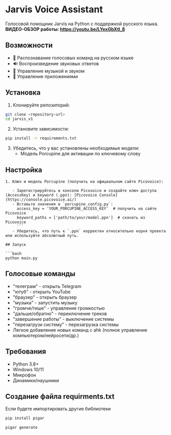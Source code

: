 # Jarvis Voice Assistant

Голосовой помощник Jarvis на Python с поддержкой русского языка.
**ВИДЕО-ОБЗОР работы: https://youtu.be/LYexGbXtI_8**

## Возможности

- 🎤 Распознавание голосовых команд на русском языке
- 🔊 Воспроизведение звуковых ответов
- 🎵 Управление музыкой и звуком
- 📱 Управление приложениями

## Установка

1. Клонируйте репозиторий:
```bash
git clone <repository-url>
cd jarvis_v1
```

2. Установите зависимости:
```bash
pip install -r requirements.txt
```


3. Убедитесь, что у вас установлены необходимые модели:
   - Модель Porcupine для активации по ключевому слову

## Настройка

```
1. Ключ и модель Porcupine (получить на официальном сайте Picovoice):

   - Зарегистрируйтесь в консоли Picovoice и создайте ключ доступа (AccessKey) и keyword (.ppn): [Picovoice Console](https://console.picovoice.ai/)
   - Вставьте значения в `porcupine_config.py`:
     access_key = 'YOUR_PORCUPINE_ACCESS_KEY'  # получить на сайте Picovoice
     keyword_paths = ['path/to/your/model.ppn']  # скачать из Picovoice
     ```
   - Убедитесь, что путь к `.ppn` корректен относительно корня проекта или используйте абсолютный путь.

## Запуск

```bash
python main.py
```

## Голосовые команды

- "телеграм" - открыть Telegram
- "ютуб" - открыть YouTube
- "браузер" - открыть браузер
- "музыка" - запустить музыку
- "громче/тише" - управление громкостью
- "дальше/обратно" - переключение треков
- "завершение работы" - выключение системы
- "перезагрузи систему" - перезагрузка системы
- Легкое добавление новых команд с ahk (полное управление компьютером/нейросети/др.)


## Требования

- Python 3.8+
- Windows 10/11
- Микрофон
- Динамики/наушники


## Создание файла requirments.txt
Если будете импортировать другие библиотеки

```bash
pip install pigar

pigar generate
```


